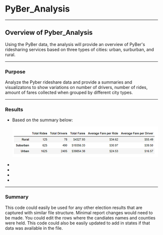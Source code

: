 # PyBer_Analysis
____

## Overview of Pyber_Analysis
Using the PyBer data, the analysis will provide an overview of PyBer's ridesharing services based on three types of cities: urban, surburban, and rural. 
___

### Purpose
Analyze the Pyber rideshare data and provide a summaries and visualizatons to show variations on number of drivers, number of rides, amount of fares collected when grouped by different city types. 
___

### Results


 * Based on the summary below: 
 
    ![Result Summary](https://github.com/laura3kids/PyBer_Analysis_v2/blob/main/analysis/Total_Summary_by_type.png)
  
 * 
 * 
 
 * 
 
 * 
    
___

### Summary

This code could easily be used for any other election results that are captured with similar file structure.  Minimal report changes would need to be made.  You could edit the  rows where the candiates names and counties were held.  This code could also be easily updated to add in states if that data was available in the file.  
